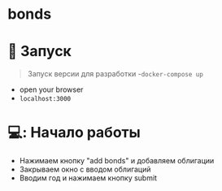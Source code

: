 # bonds

# :rocket: Запуск
> Запуск версии для разработки 
-`docker-compose up`
- open your browser
- `localhost:3000`
# 💻: Начало работы
- Нажимаем кнопку "add bonds" и добавляем облигации
- Закрываем окно с вводом облигаций
- Вводим год и нажимаем кнопку submit
